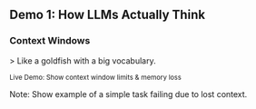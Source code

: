 <!-- .slide: data-background="linear-gradient(to bottom right, #005588, #0088AA)" data-transition="slide" -->

## Demo 1: How LLMs Actually Think

### Context Windows

<div data-id="demo1-explanation">
<!-- .element: class="fragment" data-fragment-index="1" -->
> Like a goldfish with a big vocabulary.
</div>

<div class="fragment" data-fragment-index="2">
    <p><small>Live Demo: Show context window limits & memory loss</small></p>
</div>

Note: Show example of a simple task failing due to lost context. 